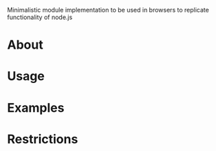 
Minimalistic module implementation to be used in browsers to replicate functionality of node.js

# About #

# Usage #

# Examples #

# Restrictions #


